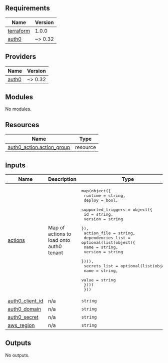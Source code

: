 <!-- BEGIN_TF_DOCS -->
## Requirements

| Name | Version |
|------|---------|
| <a name="requirement_terraform"></a> [terraform](#requirement\_terraform) | 1.0.0 |
| <a name="requirement_auth0"></a> [auth0](#requirement\_auth0) | ~> 0.32 |

## Providers

| Name | Version |
|------|---------|
| <a name="provider_auth0"></a> [auth0](#provider\_auth0) | ~> 0.32 |

## Modules

No modules.

## Resources

| Name | Type |
|------|------|
| [auth0_action.action_group](https://registry.terraform.io/providers/auth0/auth0/latest/docs/resources/action) | resource |

## Inputs

| Name | Description | Type | Default | Required |
|------|-------------|------|---------|:--------:|
| <a name="input_actions"></a> [actions](#input\_actions) | Map of actions to load onto auth0 tenant | <pre>map(object({<br>    runtime = string,<br>    deploy  = bool,<br>    supported_triggers = object({<br>      id      = string,<br>      version = string<br>    }),<br>    action_file = string,<br>    dependencies_list = optional(list(object({<br>      name    = string,<br>      version = string<br>    }))),<br>    secrets_list = optional(list(object({<br>      name  = string,<br>      value = string<br>    })))<br>  }))</pre> | `{}` | no |
| <a name="input_auth0_client_id"></a> [auth0\_client\_id](#input\_auth0\_client\_id) | n/a | `string` | `"auth0_client_id"` | no |
| <a name="input_auth0_domain"></a> [auth0\_domain](#input\_auth0\_domain) | n/a | `string` | `"auth0_domain"` | no |
| <a name="input_auth0_secret"></a> [auth0\_secret](#input\_auth0\_secret) | n/a | `string` | `"auth0_secret"` | no |
| <a name="input_aws_region"></a> [aws\_region](#input\_aws\_region) | n/a | `string` | `"us-east-1"` | no |

## Outputs

No outputs.
<!-- END_TF_DOCS -->